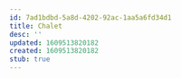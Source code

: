 ```yaml
---
id: 7ad1bdbd-5a8d-4202-92ac-1aa5a6fd34d1
title: Chalet
desc: ''
updated: 1609513820182
created: 1609513820182
stub: true
---
```


